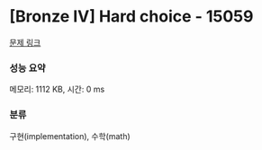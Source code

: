 # [Bronze IV] Hard choice - 15059 

[문제 링크](https://www.acmicpc.net/problem/15059) 

### 성능 요약

메모리: 1112 KB, 시간: 0 ms

### 분류

구현(implementation), 수학(math)

